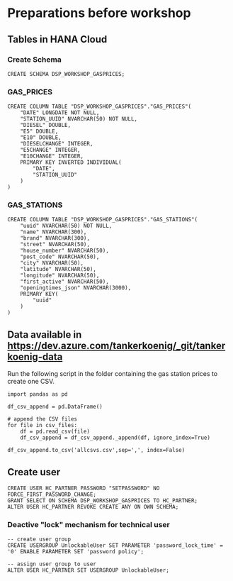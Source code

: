 # Preparations before workshop

## Tables in HANA Cloud

### Create Schema
```
CREATE SCHEMA DSP_WORKSHOP_GASPRICES;
```

### GAS_PRICES
```
CREATE COLUMN TABLE "DSP_WORKSHOP_GASPRICES"."GAS_PRICES"(
	"DATE" LONGDATE NOT NULL,
	"STATION_UUID" NVARCHAR(50) NOT NULL,
	"DIESEL" DOUBLE,
	"E5" DOUBLE,
	"E10" DOUBLE,
	"DIESELCHANGE" INTEGER,
	"E5CHANGE" INTEGER,
	"E10CHANGE" INTEGER,
	PRIMARY KEY INVERTED INDIVIDUAL(
		"DATE",
		"STATION_UUID"
	)
)
```

### GAS_STATIONS
```
CREATE COLUMN TABLE "DSP_WORKSHOP_GASPRICES"."GAS_STATIONS"(
	"uuid" NVARCHAR(50) NOT NULL,
	"name" NVARCHAR(300),
	"brand" NVARCHAR(300),
	"street" NVARCHAR(50),
	"house_number" NVARCHAR(50),
	"post_code" NVARCHAR(50),
	"city" NVARCHAR(50),
	"latitude" NVARCHAR(50),
	"longitude" NVARCHAR(50),
	"first_active" NVARCHAR(50),
	"openingtimes_json" NVARCHAR(3000),
	PRIMARY KEY(
		"uuid"
	)
)
```

## Data available in https://dev.azure.com/tankerkoenig/_git/tankerkoenig-data
Run the following script in the folder containing the gas station prices to create one CSV.
```
import pandas as pd
 
df_csv_append = pd.DataFrame()
 
# append the CSV files
for file in csv_files:
    df = pd.read_csv(file)
    df_csv_append = df_csv_append._append(df, ignore_index=True)
 
df_csv_append.to_csv('allcsvs.csv',sep=',', index=False)
```

## Create user

```
CREATE USER HC_PARTNER PASSWORD "SETPASSWORD" NO FORCE_FIRST_PASSWORD_CHANGE;
GRANT SELECT ON SCHEMA DSP_WORKSHOP_GASPRICES TO HC_PARTNER;
ALTER USER HC_PARTNER REVOKE CREATE ANY ON OWN SCHEMA;
```

### Deactive "lock" mechanism for technical user

```
-- create user group
CREATE USERGROUP UnlockableUser SET PARAMETER 'password_lock_time' = '0' ENABLE PARAMETER SET 'password policy';

-- assign user group to user
ALTER USER HC_PARTNER SET USERGROUP UnlockableUser;
```